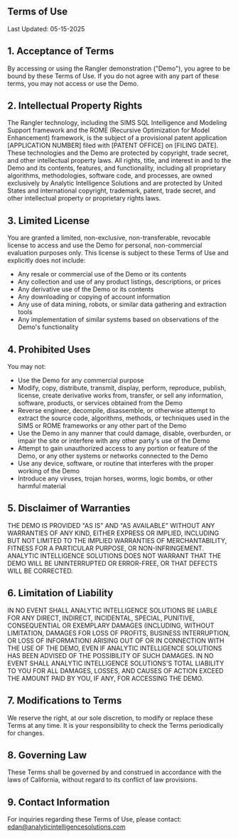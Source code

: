 ## Terms of Use
Last Updated: 05-15-2025

## 1. Acceptance of Terms
By accessing or using the Rangler demonstration ("Demo"), you agree to be bound by these Terms of Use. If you do not agree with any part of these terms, you may not access or use the Demo.

## 2. Intellectual Property Rights
The Rangler technology, including the SIMS SQL Intelligence and Modeling Support framework and the ROME (Recursive Optimization for Model Enhancement) framework, is the subject of a provisional patent application [APPLICATION NUMBER] filed with [PATENT OFFICE] on [FILING DATE]. These technologies and the Demo are protected by copyright, trade secret, and other intellectual property laws. All rights, title, and interest in and to the Demo and its contents, features, and functionality, including all proprietary algorithms, methodologies, software code, and processes, are owned exclusively by Analytic Intelligence Solutions and are protected by United States and international copyright, trademark, patent, trade secret, and other intellectual property or proprietary rights laws.

## 3. Limited License
You are granted a limited, non-exclusive, non-transferable, revocable license to access and use the Demo for personal, non-commercial evaluation purposes only. This license is subject to these Terms of Use and explicitly does not include:

- Any resale or commercial use of the Demo or its contents
- Any collection and use of any product listings, descriptions, or prices
- Any derivative use of the Demo or its contents
- Any downloading or copying of account information
- Any use of data mining, robots, or similar data gathering and extraction tools
- Any implementation of similar systems based on observations of the Demo's functionality

## 4. Prohibited Uses
You may not:

- Use the Demo for any commercial purpose
- Modify, copy, distribute, transmit, display, perform, reproduce, publish, license, create derivative works from, transfer, or sell any information, software, products, or services obtained from the Demo
- Reverse engineer, decompile, disassemble, or otherwise attempt to extract the source code, algorithms, methods, or techniques used in the SIMS or ROME frameworks or any other part of the Demo
- Use the Demo in any manner that could damage, disable, overburden, or impair the site or interfere with any other party's use of the Demo
- Attempt to gain unauthorized access to any portion or feature of the Demo, or any other systems or networks connected to the Demo
- Use any device, software, or routine that interferes with the proper working of the Demo
- Introduce any viruses, trojan horses, worms, logic bombs, or other harmful material

## 5. Disclaimer of Warranties
THE DEMO IS PROVIDED "AS IS" AND "AS AVAILABLE" WITHOUT ANY WARRANTIES OF ANY KIND, EITHER EXPRESS OR IMPLIED, INCLUDING BUT NOT LIMITED TO THE IMPLIED WARRANTIES OF MERCHANTABILITY, FITNESS FOR A PARTICULAR PURPOSE, OR NON-INFRINGEMENT. ANALYTIC INTELLIGENCE SOLUTIONS DOES NOT WARRANT THAT THE DEMO WILL BE UNINTERRUPTED OR ERROR-FREE, OR THAT DEFECTS WILL BE CORRECTED.

## 6. Limitation of Liability
IN NO EVENT SHALL ANALYTIC INTELLIGENCE SOLUTIONS BE LIABLE FOR ANY DIRECT, INDIRECT, INCIDENTAL, SPECIAL, PUNITIVE, CONSEQUENTIAL OR EXEMPLARY DAMAGES (INCLUDING, WITHOUT LIMITATION, DAMAGES FOR LOSS OF PROFITS, BUSINESS INTERRUPTION, OR LOSS OF INFORMATION) ARISING OUT OF OR IN CONNECTION WITH THE USE OF THE DEMO, EVEN IF ANALYTIC INTELLIGENCE SOLUTIONS HAS BEEN ADVISED OF THE POSSIBILITY OF SUCH DAMAGES. IN NO EVENT SHALL ANALYTIC INTELLIGENCE SOLUTIONS'S TOTAL LIABILITY TO YOU FOR ALL DAMAGES, LOSSES, AND CAUSES OF ACTION EXCEED THE AMOUNT PAID BY YOU, IF ANY, FOR ACCESSING THE DEMO.

## 7. Modifications to Terms
We reserve the right, at our sole discretion, to modify or replace these Terms at any time. It is your responsibility to check the Terms periodically for changes.

## 8. Governing Law
These Terms shall be governed by and construed in accordance with the laws of California, without regard to its conflict of law provisions.

## 9. Contact Information
For inquiries regarding these Terms of Use, please contact: edan@analyticintelligencesolutions.com
